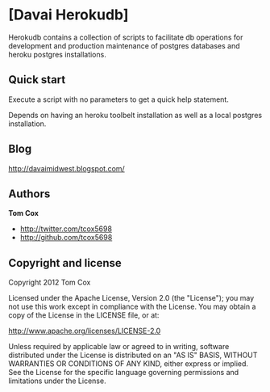 [Davai Herokudb]
=================

Herokudb contains a collection of scripts to facilitate db operations for development and production maintenance of postgres databases and heroku postgres installations.


Quick start
-----------
Execute a script with no parameters to get a quick help statement.

Depends on having an heroku toolbelt installation as well as a local postgres installation.

Blog
----

http://davaimidwest.blogspot.com/

Authors
-------

**Tom Cox**

+ http://twitter.com/tcox5698
+ http://github.com/tcox5698

Copyright and license
---------------------

Copyright 2012 Tom Cox

Licensed under the Apache License, Version 2.0 (the "License");
you may not use this work except in compliance with the License.
You may obtain a copy of the License in the LICENSE file, or at:

   http://www.apache.org/licenses/LICENSE-2.0

Unless required by applicable law or agreed to in writing, software
distributed under the License is distributed on an "AS IS" BASIS,
WITHOUT WARRANTIES OR CONDITIONS OF ANY KIND, either express or implied.
See the License for the specific language governing permissions and
limitations under the License.
